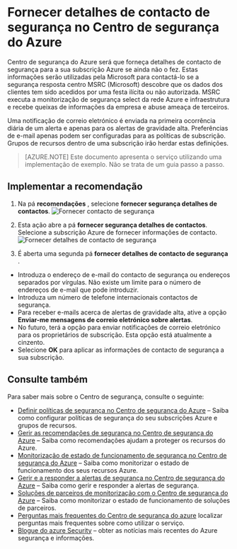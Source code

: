 <properties
   pageTitle="Fornecer detalhes de contacto de segurança no Centro de segurança do Azure | Microsoft Azure"
   description="Este documento mostra-lhe como fornecer detalhes de contacto de segurança no Centro de segurança do Azure."
   services="security-center"
   documentationCenter="na"
   authors="TerryLanfear"
   manager="MBaldwin"
   editor=""/>

<tags
   ms.service="security-center"
   ms.devlang="na"
   ms.topic="article"
   ms.tgt_pltfrm="na"
   ms.workload="na"
   ms.date="10/17/2016"
   ms.author="terrylan"/>

# <a name="provide-security-contact-details-in-azure-security-center"></a>Fornecer detalhes de contacto de segurança no Centro de segurança do Azure

Centro de segurança do Azure será que forneça detalhes de contacto de segurança para a sua subscrição Azure se ainda não o fez. Estas informações serão utilizadas pela Microsoft para contactá-lo se a segurança resposta centro MSRC (Microsoft) descobre que os dados dos clientes tem sido acedidos por uma festa ilícita ou não autorizada. MSRC executa a monitorização de segurança select da rede Azure e infraestrutura e recebe queixas de informações da empresa e abuse ameaça de terceiros.

Uma notificação de correio eletrónico é enviada na primeira ocorrência diária de um alerta e apenas para os alertas de gravidade alta. Preferências de e-mail apenas podem ser configuradas para as políticas de subscrição. Grupos de recursos dentro de uma subscrição irão herdar estas definições.

> [AZURE.NOTE] Este documento apresenta o serviço utilizando uma implementação de exemplo.  Não se trata de um guia passo a passo.

## <a name="implement-the-recommendation"></a>Implementar a recomendação

1. Na pá **recomendações** , selecione **fornecer segurança detalhes de contactos**.
![Fornecer contacto de segurança][1]

2. Esta ação abre a pá **fornecer segurança detalhes de contactos**. Selecione a subscrição Azure de fornecer informações de contacto.
![Fornecer detalhes de contacto de segurança][2]

3. É aberta uma segunda pá **fornecer detalhes de contacto de segurança** .

  - Introduza o endereço de e-mail do contacto de segurança ou endereços separados por vírgulas. Não existe um limite para o número de endereços de e-mail que pode introduzir.
  - Introduza um número de telefone internacionais contactos de segurança.
  - Para receber e-mails acerca de alertas de gravidade alta, ative a opção **Enviar-me mensagens de correio eletrónico sobre alertas**.
  - No futuro, terá a opção para enviar notificações de correio eletrónico para os proprietários de subscrição. Esta opção está atualmente a cinzento.
  - Selecione **OK** para aplicar as informações de contacto de segurança a sua subscrição.

## <a name="see-also"></a>Consulte também

Para saber mais sobre o Centro de segurança, consulte o seguinte:

- [Definir políticas de segurança no Centro de segurança do Azure](security-center-policies.md) – Saiba como configurar políticas de segurança do seu subscrições Azure e grupos de recursos.
- [Gerir as recomendações de segurança no Centro de segurança do Azure](security-center-recommendations.md) – Saiba como recomendações ajudam a proteger os recursos do Azure.
- [Monitorização de estado de funcionamento de segurança no Centro de segurança do Azure](security-center-monitoring.md) – Saiba como monitorizar o estado de funcionamento dos seus recursos Azure.
- [Gerir e a responder a alertas de segurança no Centro de segurança do Azure](security-center-managing-and-responding-alerts.md) – Saiba como gerir e responder a alertas de segurança.
- [Soluções de parceiros de monitorização com o Centro de segurança do Azure](security-center-partner-solutions.md) – Saiba como monitorizar o estado de funcionamento de soluções de parceiros.
- [Perguntas mais frequentes do Centro de segurança do azure](security-center-faq.md) localizar perguntas mais frequentes sobre como utilizar o serviço.
- [Blogue do azure Security](http://blogs.msdn.com/b/azuresecurity/) – obter as notícias mais recentes do Azure segurança e informações.

<!--Image references-->
[1]: ./media/security-center-provide-security-contacts/provide-contacts.png
[2]:./media/security-center-provide-security-contacts/provide-contact-details.png
